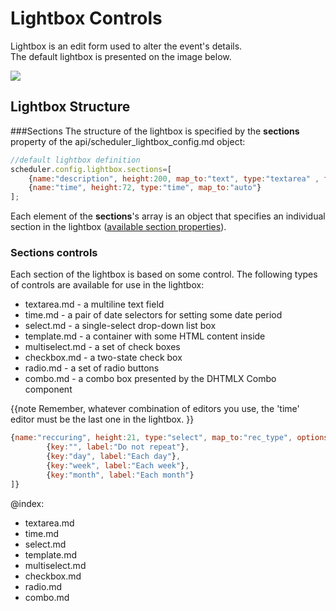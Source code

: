 Lightbox Controls
======================================
Lightbox is an edit form used to alter the event's details.<br> The default lightbox is presented on the image below.

<img src="lightbox.png"/>

## Lightbox Structure

###Sections
The structure of the lightbox is specified by the **sections** property of the api/scheduler_lightbox_config.md object:

~~~js
//default lightbox definition
scheduler.config.lightbox.sections=[
	{name:"description", height:200, map_to:"text", type:"textarea" , focus:true},
	{name:"time", height:72, type:"time", map_to:"auto"}
];
~~~

Each element of the **sections**'s array is an object that specifies an individual section in the lightbox (<a href="api/scheduler_lightbox_config.md">available section properties</a>).<br>

### Sections controls
Each section of the lightbox is based on some control. The following types of controls are available for use in the lightbox:

- textarea.md - a multiline text field
- time.md - a pair of date selectors for setting some date period
- select.md - a single-select drop-down list box
- template.md - a container with some HTML content inside
- multiselect.md - a set of check boxes
- checkbox.md - a two-state check box
- radio.md - a set of radio buttons
- combo.md - a combo box presented by the DHTMLX Combo component

{{note
Remember, whatever combination of editors you use, the 'time' editor must be the last one in the lightbox.
}}

~~~js
{name:"reccuring", height:21, type:"select", map_to:"rec_type", options:[
		{key:"", label:"Do not repeat"},
		{key:"day", label:"Each day"},
		{key:"week", label:"Each week"},
		{key:"month", label:"Each month"}
]}
~~~


@index:
- textarea.md
- time.md
- select.md
- template.md
- multiselect.md
- checkbox.md
- radio.md
- combo.md

